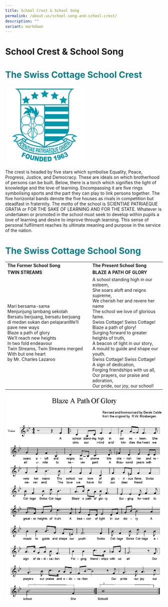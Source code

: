 ```yaml
---
title: School Crest & School Song
permalink: /about-us/school-song-and-school-crest/
description: ""
variant: markdown
---
```

# School Crest &amp; School Song
<h1 style="color: #077c85 !important; font-size: 2em; font-weight: bold;">
  The Swiss Cottage School Crest
</h1>
<p>
<img style="width: 250px; height: auto;" alt="Swiss Cottage Secondary School Logo" src="/images/SCSS_Main_Logo__For_Normal_Use_Only_.jpg">

</p><p>
  The crest is headed by five stars which symbolise 
Equality, Peace, Progress, Justice, and Democracy. 
  These are ideals on which brotherhood of persons can be built.
  Below, there is a torch which signifies the light of knowledge and the love of learning.
  Encompassing it are five rings symbolising sports and the part they can play to link persons together.
  The five horizontal bands denote the five houses as rivals in competition but steadfast in fraternity. The motto of the school is SCIENTIAE PATRIAEQUE GRATIA or FOR THE SAKE OF LEARNING AND FOR THE STATE. Whatever is undertaken or promoted in the school must seek to develop within pupils a love of learning and desire to improve through learning. This sense of personal fulfilment reaches its ultimate meaning and purpose in the service of the nation. 
</p><p>
</p><h1 style="color: #077c85 !important; font-size: 2em; font-weight: bold;">
  The Swiss Cottage School Song
</h1>

|                                                  |                      |
|--------------------------|------------------------------------|
|                           **The Former School Song**                            |                                                        **The Present School Song**                                                          |
|                                  **TWIN STREAMS**                                |                                   **BLAZE A PATH OF GLORY**         |
| Mari bersama-sama<br>Menjunjung lambang sekolah<br>Bersatu berjuang, bersatu berjuang<br>di medan sukan dan pelajaranWe’ll pave new ways<br>Blaze a path of glory<br>We’ll reach new heights<br>In two fold endeavour<br>Twin Streams, Twin Streams merged<br>With but one heart<br>by Mr. Charles Lazaroo | A school standing high in our esteem,<br>She soars aloft and reigns supreme,<br>We cherish her and revere her name<br>The school we love of glorious fame.<br>Swiss Cottage! Swiss Cottage!<br>Blaze a path of glory!<br>Surging forward to greater heights of truth,<br>A beacon of light in our story,<br>A mould to guide and shape our youth.<br>Swiss Cottage! Swiss Cottage!<br>A sign of dedication,<br>Forging friendships with us all,<br>Our prayers, our praise and adoration,<br>Our pride, our joy, our school!<br>|
<p>
<img style="width: 600px; height: auto;" alt="School Song" src="/images/schoolsong.png">
</p>